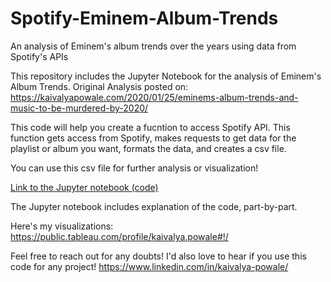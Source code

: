 # Spotify-Eminem-Album-Trends
An analysis of Eminem's album trends over the years using data from Spotify's APIs

This repository includes the Jupyter Notebook for the analysis of Eminem's Album Trends.
Original Analysis posted on: https://kaivalyapowale.com/2020/01/25/eminems-album-trends-and-music-to-be-murdered-by-2020/

This code will help you create a fucntion to access Spotify API.
This function gets access from Spotify, makes requests to get data for the playlist or album you want, formats the data, and creates a csv file.

You can use this csv file for further analysis or visualization!

[Link to the Jupyter notebook (code)](Spotify-API-function-Eminem-Album-trends-demo.ipynb)

The Jupyter notebook includes explanation of the code, part-by-part.

Here's my visualizations:
https://public.tableau.com/profile/kaivalya.powale#!/

Feel free to reach out for any doubts! I'd also love to hear if you use this code for any project!
https://www.linkedin.com/in/kaivalya-powale/
